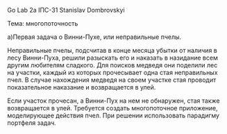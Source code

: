 Go
Lab 2a
ІПС-31
Stanislav Dombrovskyi 

Тема: многопоточность

а)Первая задача о Винни-Пухе, или неправильные пчелы. 

Неправильные пчелы, подсчитав в конце месяца убытки от наличия в лесу Винни-Пуха, решили разыскать его и наказать в назидание всем другим любителям сладкого. 
Для поисков медведя они поделили лес на участки, каждый из которых прочесывает одна стая неправильных пчел. 
В случае нахождения медведя на своем участке стая проводит показательное наказание и возвращается в улей.

Если участок прочесан, а Винни-Пух на нем не обнаружен, стая также возвращается в улей. 
Требуется создать многопоточное приложение, моделирующее действия пчел. При решении использовать парадигму портфеля задач.